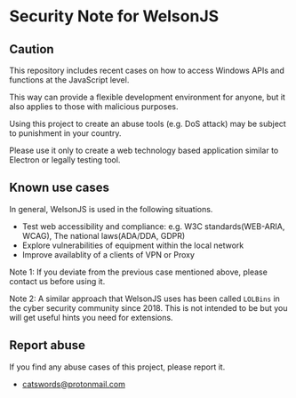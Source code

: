 # Security Note for WelsonJS

## Caution
This repository includes recent cases on how to access Windows APIs and functions at the JavaScript level.

This way can provide a flexible development environment for anyone, but it also applies to those with malicious purposes.

Using this project to create an abuse tools (e.g. DoS attack) may be subject to punishment in your country.

Please use it only to create a web technology based application similar to Electron or legally testing tool.

## Known use cases
In general, WelsonJS is used in the following situations.

  * Test web accessibility and compliance: e.g. W3C standards(WEB-ARIA, WCAG), The national laws(ADA/DDA, GDPR)
  * Explore vulnerabilities of equipment within the local network
  * Improve availablity of a clients of VPN or Proxy

Note 1: If you deviate from the previous case mentioned above, please contact us before using it.

Note 2: A similar approach that WelsonJS uses has been called `LOLBins` in the cyber security community since 2018. This is not intended to be but you will get useful hints you need for extensions.

## Report abuse
If you find any abuse cases of this project, please report it.

  * catswords@protonmail.com
